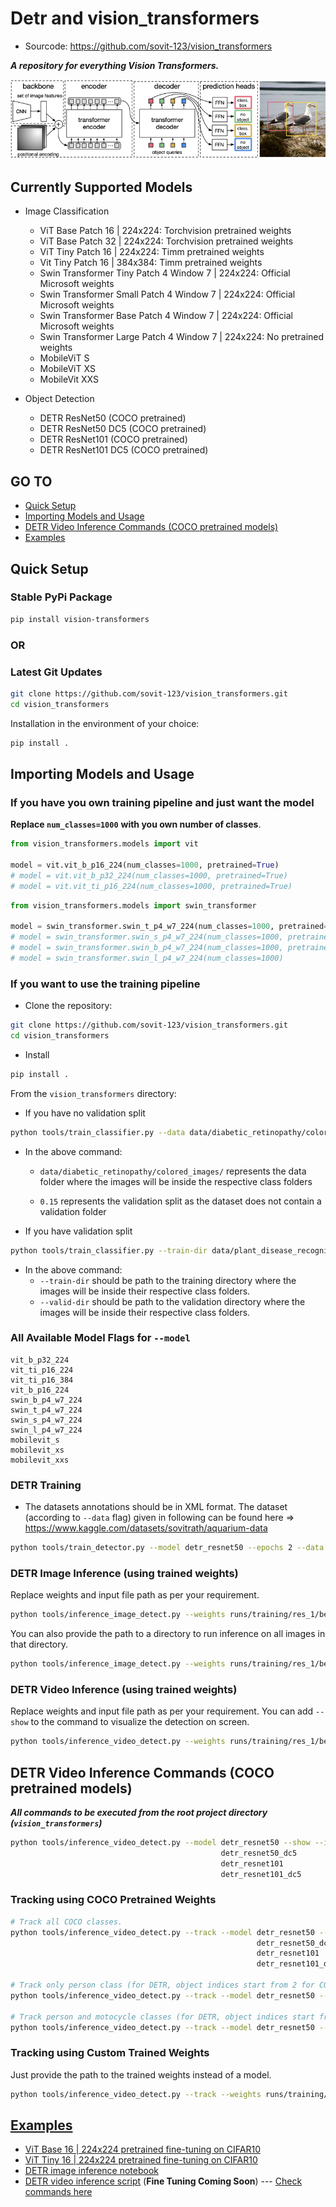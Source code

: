 # Detr and vision_transformers
* Sourcode: https://github.com/sovit-123/vision_transformers
  
***A repository for everything Vision Transformers.***

![](example_test_data/detr.png)

## Currently Supported Models

- Image Classification

  - ViT Base Patch 16 | 224x224: Torchvision pretrained weights
  - ViT Base Patch 32 | 224x224: Torchvision pretrained weights
  - ViT Tiny Patch 16 | 224x224: Timm pretrained weights
  - Vit Tiny Patch 16 | 384x384: Timm pretrained weights
  - Swin Transformer Tiny Patch 4 Window 7 | 224x224: Official Microsoft weights
  - Swin Transformer Small Patch 4 Window 7 | 224x224: Official Microsoft weights
  - Swin Transformer Base Patch 4 Window 7 | 224x224: Official Microsoft weights
  - Swin Transformer Large Patch 4 Window 7 | 224x224: No pretrained weights
  - MobileViT S
  - MobileViT XS
  - MobileVit XXS
- Object Detection
  - DETR ResNet50 (COCO pretrained)
  - DETR ResNet50 DC5 (COCO pretrained)
  - DETR ResNet101 (COCO pretrained)
  - DETR ResNet101 DC5 (COCO pretrained)

## GO TO

* [Quick Setup](#Quick-Setup)
* [Importing Models and Usage](#Importing-Models-and-Usage)
* [DETR Video Inference Commands (COCO pretrained models)](#DETR-Video-Inference-Commands-(COCO-pretrained-models))
* [Examples](#Examples)


## Quick Setup

### Stable PyPi Package

```bash
pip install vision-transformers
```

### OR

### Latest Git Updates

```bash
git clone https://github.com/sovit-123/vision_transformers.git
cd vision_transformers
```

Installation in the environment of your choice:

```bash
pip install .
```

## Importing Models and Usage

### If you have you own training pipeline and just want the model

**Replace `num_classes=1000`** **with you own number of classes**.

```python
from vision_transformers.models import vit

model = vit.vit_b_p16_224(num_classes=1000, pretrained=True)
# model = vit.vit_b_p32_224(num_classes=1000, pretrained=True)
# model = vit.vit_ti_p16_224(num_classes=1000, pretrained=True)
```

```python
from vision_transformers.models import swin_transformer

model = swin_transformer.swin_t_p4_w7_224(num_classes=1000, pretrained=True)
# model = swin_transformer.swin_s_p4_w7_224(num_classes=1000, pretrained=True)
# model = swin_transformer.swin_b_p4_w7_224(num_classes=1000, pretrained=True)
# model = swin_transformer.swin_l_p4_w7_224(num_classes=1000)
```

### If you want to use the training pipeline

* Clone the repository:

```bash
git clone https://github.com/sovit-123/vision_transformers.git
cd vision_transformers
```

* Install

```bash
pip install .
```

From the `vision_transformers` directory:

* If you have no validation split

```bash
python tools/train_classifier.py --data data/diabetic_retinopathy/colored_images/ 0.15 --epochs 5 --model vit_ti_p16_224
```

* In the above command:

  * `data/diabetic_retinopathy/colored_images/` represents the data folder where the images will be inside the respective class folders

  * `0.15` represents the validation split as the dataset does not contain a validation folder

* If you have validation split

```bash
python tools/train_classifier.py --train-dir data/plant_disease_recognition/train/ --valid-dir data/plant_disease_recognition/valid/ --epochs 5 --model vit_ti_p16_224
```

* In the above command:
  * `--train-dir` should be path to the training directory where the images will be inside their respective class folders.
  * `--valid-dir` should be path to the validation directory where the images will be inside their respective class folders.

### All Available Model Flags for `--model`

```
vit_b_p32_224
vit_ti_p16_224
vit_ti_p16_384
vit_b_p16_224
swin_b_p4_w7_224
swin_t_p4_w7_224
swin_s_p4_w7_224
swin_l_p4_w7_224
mobilevit_s
mobilevit_xs
mobilevit_xxs
```

### DETR Training

* The datasets annotations should be in XML format. The dataset (according to `--data` flag) given in following can be found here => https://www.kaggle.com/datasets/sovitrath/aquarium-data

```bash
python tools/train_detector.py --model detr_resnet50 --epochs 2 --data data/aquarium.yaml
```

### DETR Image Inference (using trained weights)

Replace weights and input file path as per your requirement.

```bash
python tools/inference_image_detect.py --weights runs/training/res_1/best_model.pth --input image.jpg
```

You can also provide the path to a directory to run inference on all images in that directory.

```bash
python tools/inference_image_detect.py --weights runs/training/res_1/best_model.pth --input image_directory
```

### DETR Video Inference (using trained weights)

Replace weights and input file path as per your requirement. You can add `--show` to the command to visualize the detection on screen.

```bash
python tools/inference_video_detect.py --weights runs/training/res_1/best_model.pth --input video.mp4
```

## DETR Video Inference Commands (COCO pretrained models)

***All commands to be executed from the root project directory (`vision_transformers`)***

```bash
python tools/inference_video_detect.py --model detr_resnet50 --show --input example_test_data/video_1.mp4
                                               detr_resnet50_dc5            <path/to/your/file>
                                               detr_resnet101               
                                               detr_resnet101_dc5
```

### Tracking using COCO Pretrained Weights

```bash
# Track all COCO classes.
python tools/inference_video_detect.py --track --model detr_resnet50 --show --input example_test_data/video_1.mp4
                                                       detr_resnet50_dc5            <path/to/your/file>
                                                       detr_resnet101               
                                                       detr_resnet101_dc5

# Track only person class (for DETR, object indices start from 2 for COCO pretrained models). Check `data/test_video_config.yaml` for more information.
python tools/inference_video_detect.py --track --model detr_resnet50 --show --input ../inference_data/video_4.mp4 --classes 2

# Track person and motocycle classes (for DETR, object indices start from 2 for COCO pretrained models). Check `data/test_video_config.yaml` for more information.
python tools/inference_video_detect.py --track --model detr_resnet50 --show --input ../inference_data/video_4.mp4 --classes 2 5
```

### Tracking using Custom Trained Weights

Just provide the path to the trained weights instead of a model.

```bash
python tools/inference_video_detect.py --track --weights runs/training/res_1/best_model.pth --show --input ../inference_data/video_4.mp4
```

## [Examples](https://github.com/sovit-123/vision_transformers/tree/main/examples)

- [ViT Base 16 | 224x224 pretrained fine-tuning on CIFAR10](https://github.com/sovit-123/vision_transformers/blob/main/examples/cifar10_vit_pretrained.ipynb)
- [ViT Tiny 16 | 224x224 pretrained fine-tuning on CIFAR10](https://github.com/sovit-123/vision_transformers/blob/main/examples/cifar10_vit_tiny_p16_224.ipynb)
- [DETR image inference notebook](https://github.com/sovit-123/vision_transformers/blob/main/examples/detr_image_inference.ipynb)
- [DETR video inference script](https://github.com/sovit-123/vision_transformers/blob/main/examples/detr_video_inference.py) (**Fine Tuning Coming Soon**) --- [Check commands here](#DETR-Video-Inference-Commands)
